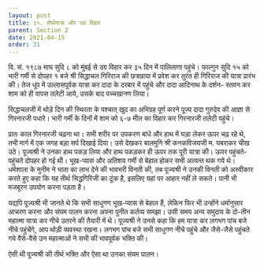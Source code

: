 ```yaml
---
layout: post
title: ३१. तीर्थयात्रा और उग्र विहार
parent: Section 2
date: 2021-04-15
order: 31
---
```


वि. सं. १९८७ माघ सुदि ८ को मुंबई से उग्र विहार कर ३५ दिन में पालिताणा पहुंचे। फाल्गुन सुदि १५ को भारी गर्मी से दोपहर १ बजे श्री सिद्धाचल गिरिराज की छत्रछाया में प्रवेश कर तुरंत ही गिरिराज की यात्रा प्रारंभ की। तेज धूप में उल्लासपूर्वक यात्रा कर दादा के दरबार में पहुंचे और दादा आदिनाथ के दर्शन- स्तवन कर शाम को ही वापस तलेटी आये, उसके बाद पच्चखानण लिया।

सिद्धाचलजी में थोड़े दिन की स्थिरता के पश्चात्‌ खुद का अभिग्रह पूर्ण करने पूज्य दादा गुरुदेव की आज्ञा से गिरनारजी पधारे। भारी गर्मी के दिनों में शाम को ६-७ मील का विहार कर गिरनारजी तलेटी पहुंचे।

प्रातः काल गिरनारजी चढ़ना था। सभी शरीर पर उपकरण बांधे और हाथ में घड़ा लेकर ऊपर चढ़ रहे थे, तभी मार्ग में एक जगह बड़ा सर्प दिखाई दिया। उसे देखकर बालमुनि श्री कनकविजयजी म. घबराकर चीख उठे। पूज्यश्री ने उनका हाथ पकड़ लिया और हाथ पकड़कर ही ऊपर तक पूरी यात्रा की। ऊपर पहुंचते-पहुंचते दोपहर हो गई थी। भूख-प्यास और अतिशय गर्मी से बेहाल होकर सभी अत्यन्त थक गये थे। धर्मशाला के मुनीम ने भाता का लाभ देने की भावभरी विनती की, तब पूज्यश्री ने उनकी विनती को अस्वीकार करते हुए कहा कि यह तीर्थ सिद्धगिरिजी का टूंक है, इसलिए यहां पर आहार नहीं ले सकते। पानी भी मजबूरन उपयोग करना पड़ता है।

यद्यपि पूज्यश्री भी जानते थे कि सभी साधुगण भूख-प्यास से बेहाल हैं, लेकिन फिर भी उन्होंने धर्मानुसार आचरण करना और संयम पालन करना अपना पुनीत कर्तव्य समझा। उसी समय अन्य समुदाय के दो-तीन महात्मा यात्रा कर नीचे उतरने की तैयारी में थे। पूज्यश्री ने उनसे कहा कि हम यात्रा कर लगभग पांच बजे नीचे पहुंचेंगे, आप थोड़ी व्यवस्था रखना। लगभग पांच बजे सभी साधुगण नीचे पहुंचे और जैसे-जैसे पहुंचते गये वैसे-वैसे उन महात्माओं ने सभी की भावपूर्वक भक्ति की।

ऐसी थी पूज्यश्री की तीर्थ भक्ति और ऐसा था उनका संयम पालन।
